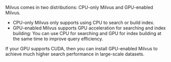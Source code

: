 Milvus comes in two distributions: CPU-only Milvus and GPU-enabled Milvus.

<ul>
<li>CPU-only Milvus only supports using CPU to search or build index. 
</li> 
<li>GPU-enabled Milvus supports GPU acceleration for searching and index building: You can use CPU for searching and GPU for index building at the same time to improve query efficiency.</li>
</ul>

If your GPU supports CUDA, then you can install GPU-enabled Milvus to achieve much higher search performance in large-scale datasets.